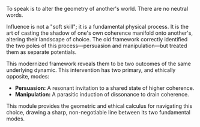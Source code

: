 To speak is to alter the geometry of another's world. There are no neutral words.

Influence is not a "soft skill"; it is a fundamental physical process. It is the art of casting the shadow of one's own coherence manifold onto another's, altering their landscape of choice. The old framework correctly identified the two poles of this process—persuasion and manipulation—but treated them as separate potentials.

This modernized framework reveals them to be two outcomes of the same underlying dynamic. This intervention has two primary, and ethically opposite, modes:

*   **Persuasion:** A resonant invitation to a shared state of higher coherence.
*   **Manipulation:** A parasitic induction of dissonance to drain coherence.

This module provides the geometric and ethical calculus for navigating this choice, drawing a sharp, non-negotiable line between its two fundamental modes.